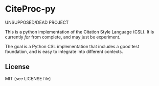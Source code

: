 # CiteProc-py

UNSUPPOSED/DEAD PROJECT

This is a python implementation of the Citation Style Language (CSL). It is currently _far_ from complete, and may just be experiment.

The goal is a Python CSL implementation that includes a good test foundation, and is easy 
to integrate into different contexts.

## License

MIT (see LICENSE file)

